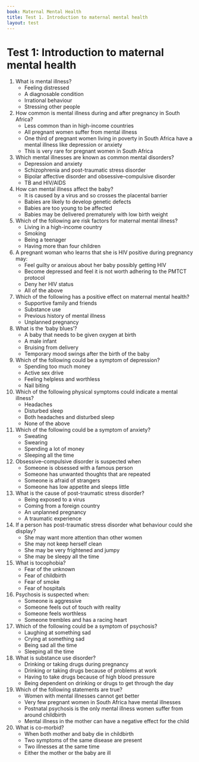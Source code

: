 ```yaml
---
book: Maternal Mental Health
title: Test 1. Introduction to maternal mental health
layout: test
---
```


# Test 1: Introduction to maternal mental health

1.	What is mental illness?
	-	Feeling distressed
	+	A diagnosable condition
	-	Irrational behaviour
	-	Stressing other people
2.	How common is mental illness during and after pregnancy in South Africa?
	-	Less common than in high-income countries
	-	All pregnant women suffer from mental illness
	+	One third of pregnant women living in poverty in South Africa have a mental illness like depression or anxiety
	-	This is very rare for pregnant women in South Africa
3.	Which mental illnesses are known as common mental disorders? 
	+	Depression and anxiety
	-	Schizophrenia and post-traumatic stress disorder
	-	Bipolar affective disorder and obsessive–compulsive disorder
	-	TB and HIV/AIDS
4.	How can mental illness affect the baby?
	-	It is caused by a virus and so crosses the placental barrier
	-	Babies are likely to develop genetic defects
	-	Babies are too young to be affected
	+	Babies may be delivered prematurely with low birth weight
5.	Which of the following are risk factors for maternal mental illness?
	-	Living in a high-income country
	-	Smoking
	+	Being a teenager
	-	Having more than four children 
6.	A pregnant woman who learns that she is HIV positive during pregnancy may:
	-	Feel guilty or anxious about her baby possibly getting HIV
	-	Become depressed and feel it is not worth adhering to the PMTCT protocol
	-	Deny her HIV status 
	+	All of the above
7.	Which of the following has a positive effect on maternal mental health?
	+	Supportive family and friends
	-	Substance use
	-	Previous history of mental illness
	-	Unplanned pregnancy
8.	What is the ‘baby blues’?
	-	A baby that needs to be given oxygen at birth
	-	A male infant 
	-	Bruising from delivery
	+	Temporary mood swings after the birth of the baby
9.	Which of the following could be a symptom of depression?
	-	Spending too much money
	-	Active sex drive
	+	Feeling helpless and worthless
	-	Nail biting
10.	Which of the following physical symptoms could indicate a mental illness?
	-	Headaches
	-	Disturbed sleep
	+	Both headaches and disturbed sleep
	-	None of the above
11.	Which of the following could be a symptom of anxiety?
	+	Sweating
	-	Swearing
	-	Spending a lot of money
	-	Sleeping all the time 
12.	Obsessive–compulsive disorder is suspected when
	-	Someone is obsessed with a famous person
	+	Someone has unwanted thoughts that are repeated
	-	Someone is afraid of strangers
	-	Someone has low appetite and sleeps little 
13.	What is the cause of post-traumatic stress disorder? 
	-	Being exposed to a virus
	-	Coming from a foreign country
	-	An unplanned pregnancy
	+	A traumatic experience 
14.	If a person has post-traumatic stress disorder what behaviour could she display?
	-	She may want more attention than other women
	-	She may not keep herself clean
	+	She may be very frightened and jumpy
	-	She may be sleepy all the time
15.	What is tocophobia?
	-	Fear of the unknown
	+	Fear of childbirth
	-	Fear of smoke
	-	Fear of hospitals 
16.	Psychosis is suspected when:
	-	Someone is aggressive
	+	Someone feels out of touch with reality
	-	Someone feels worthless
	-	Someone trembles and has a racing heart
17.	Which of the following could be a symptom of psychosis?
	+	Laughing at something sad
	-	Crying at something sad
	-	Being sad all the time
	-	Sleeping all the time 
18.	What is substance use disorder?
	-	Drinking or taking drugs during pregnancy
	-	Drinking or taking drugs because of problems at work
	-	Having to take drugs because of high blood pressure
	+	Being dependent on drinking or drugs to get through the day
19.	Which of the following statements are true?
	-	Women with mental illnesses cannot get better
	-	Very few pregnant women in South Africa have mental illnesses
	-	Postnatal psychosis is the only mental illness women suffer from around childbirth
	+	Mental illness in the mother can have a negative effect for the child 
20.	What is co-morbid?
	-	When both mother and baby die in childbirth
	-	Two symptoms of the same disease are present
	+	Two illnesses at the same time
	-	Either the mother or the baby are ill
